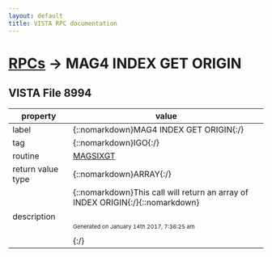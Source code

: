 ```yaml
---
layout: default
title: VISTA RPC documentation
---
```




# [RPCs](TableOfContent.md) &#8594; MAG4 INDEX GET ORIGIN 


 ## VISTA File 8994 


 property | value 
--- | --- 
 label | {::nomarkdown}MAG4 INDEX GET ORIGIN{:/}
 tag | {::nomarkdown}IGO{:/}
 routine | [MAGSIXGT](http://code.osehra.org/dox/Routine_MAGSIXGT_source.html)
 return value type | {::nomarkdown}ARRAY{:/}
 description | {::nomarkdown}This call will return an array of INDEX ORIGIN{:/}{::nomarkdown} <br/><br/><p style="font-size: 11px">Generated on January 14th 2017, 7:36:25 am</p>{:/}